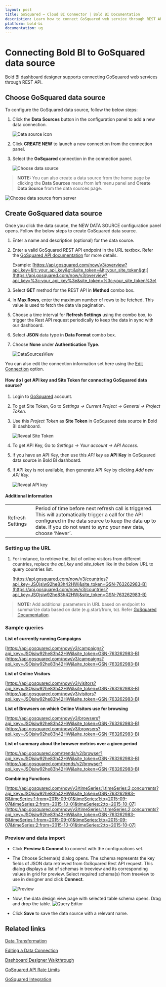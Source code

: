 ```yaml
---
layout: post
title: GoSquared – Cloud BI Connector | Bold BI Documentation
description: Learn how to connect GoSquared web service through REST API endpoint with Bold BI Cloud and create data source.
platform: bold-bi
documentation: ug
---
```


# Connecting Bold BI to GoSquared data source
Bold BI dashboard designer supports connecting GoSquared web services through REST API. 

## Choose GoSquared data source
To configure the GoSquared data source, follow the below steps:
1. Click the **Data Sources** button in the configuration panel to add a new data connection.

   ![Data source icon](/static/assets/cloud/working-with-datasource/data-connectors/images/common/DataSourcesIcon.png)

2. Click **CREATE NEW** to launch a new connection from the connection panel.
3. Select the **GoSquared** connection in the connection panel.

   ![Choose data source](/static/assets/cloud/working-with-datasource/data-connectors/images/GoSquared/ChooseDS.png)

> **NOTE:**  You can also create a data source from the home page by clicking the **Data Sources** menu from left menu panel and **Create Data Source** from the data sources page.

   ![Choose data source from server](/static/assets/cloud/working-with-datasource/data-connectors/images/GoSquared/ChooseDS_Server.png)


## Create GoSquared data source
Once you click the data source, the NEW DATA SOURCE configuration panel opens. Follow the below steps to create GoSquared data source.
1. Enter a name and description (optional) for the data source.
2. Enter a valid GoSquared REST API endpoint in the URL textbox. Refer the [GoSquared API documentation](https://www.gosquared.com/docs/api/) for more details.

    Example: [https://api.gosquared.com/now/v3/overview?api_key=&lt;:your_api_key&gt;&site_token=&lt;:your_site_token&gt;](https://api.gosquared.com/now/v3/overview?api_key=%3c:your_api_key%3e&site_token=%3c:your_site_token%3e)    

3. Select **GET** method for the REST API in **Method** combo box.
4. In **Max Rows**, enter the maximum number of rows to be fetched. This value is used to fetch the data via pagination.
5. Choose a time interval for **Refresh Settings** using the combo box, to trigger the Rest API request periodically to keep the data in sync with our dashboard.  
6. Select **JSON** data type in **Data Format** combo box.
7. Choose **None** under **Authentication Type**.

    ![DataSourcesView](/static/assets/cloud/working-with-datasource/data-connectors/images/GoSquared/DataSourcesView.png)

You can also edit the connection information set here using the [Edit Connection](/cloud-bi/working-with-data-source/editing-a-data-connection/) option.

#### How do I get API key and Site Token for connecting GoSquared data source?
1. Login to [GoSquared](https://www.gosquared.com/login/) account. 
2. To get Site Token, Go to *Settings -> Current Project -> General -> Project Token*.
3. Use this *Project Token* as **Site Token** in GoSquared data source in Bold BI dashboard.

   ![Reveal Site Token](/static/assets/cloud/working-with-datasource/data-connectors/images/GoSquared/SiteToken.png)

4. To get API Key, Go to *Settings -> Your account -> API Access*.
5. If you have an API Key, then use this *API key* as **API Key** in GoSquared data source in Bold BI dashboard.
6. If API key is not available, then generate API Key by clicking *Add new API Key*. 

   ![Reveal API key](/static/assets/cloud/working-with-datasource/data-connectors/images/GoSquared/APIKey.png)

#### Additional information
<table width="600">
<tr>
<td>
Refresh Settings
</td>
<td>
Period of time before next refresh call is triggered. This will automatically trigger a call for the API configured in the data source to keep the data up to date. If you do not want to sync your new data, choose ‘Never’.
</td>
</tr>
</table>

### Setting up the URL

1. For instance, to retrieve the, list of online visitors from different countries, replace the *api_key* and *site_token* like in the below URL to query countries list.

   [https://api.gosquared.com/now/v3/countries?api_key=JSOjsiw92he83h42HWj&site_token=GSN-763262983-B](https://api.gosquared.com/now/v3/countries?api_key=JSOjsiw92he83h42HWj&site_token=GSN-763262983-B)

> **NOTE:**  Add additional parameters in URL based on endpoint to summarize data based on date (e.g.start/from, to). Refer [GoSquared Documentation](https://www.gosquared.com/docs/api/).

### Sample queries
**List of currently running Campaigns**

[https://api.gosquared.com/now/v3/campaigns?api_key=JSOjsiw92he83h42HWj&site_token=GSN-763262983-B](https://api.gosquared.com/now/v3/campaigns?api_key=JSOjsiw92he83h42HWj&site_token=GSN-763262983-B)

**List of Online Visitors**

[https://api.gosquared.com/now/v3/visitors?api_key=JSOjsiw92he83h42HWj&site_token=GSN-763262983-B](https://api.gosquared.com/now/v3/visitors?api_key=JSOjsiw92he83h42HWj&site_token=GSN-763262983-B)

**List of Browsers on which Online Visitors use for browsing**

[https://api.gosquared.com/now/v3/browsers?api_key=JSOjsiw92he83h42HWj&site_token=GSN-763262983-B](https://api.gosquared.com/now/v3/browsers?api_key=JSOjsiw92he83h42HWj&site_token=GSN-763262983-B)

**List of summary about the browser metrics over a given period**

[https://api.gosquared.com/trends/v2/browser?api_key=JSOjsiw92he83h42HWj&site_token=GSN-763262983-B](https://api.gosquared.com/trends/v2/browser?api_key=JSOjsiw92he83h42HWj&site_token=GSN-763262983-B)

**Combining Functions**

[https://api.gosquared.com/now/v3/timeSeries:1,timeSeries:2,concurrents?api_key=JSOjsiw92he83h42HWj&site_token=GSN-763262983-B&timeSeries:1:from=2015-09-01&timeSeries:1:to=2015-09-07&timeSeries:2:from=2015-10-01&timeSeries:2:to=2015-10-07](https://api.gosquared.com/now/v3/timeSeries:1,timeSeries:2,concurrents?api_key=JSOjsiw92he83h42HWj&site_token=GSN-763262983-B&timeSeries:1:from=2015-09-01&timeSeries:1:to=2015-09-07&timeSeries:2:from=2015-10-01&timeSeries:2:to=2015-10-07)

### Preview and data import
* Click **Preview & Connect** to connect with the configurations set.
* The Choose Schema(s) dialog opens. The schema represents the key fields of JSON data retrieved from GoSquared Rest API request. This dialog displays a list of schemas in treeview and its corresponding values in grid for preview. Select required schema(s) from treeview to use in designer and click **Connect**.

   ![Preview](/static/assets/cloud/working-with-datasource/data-connectors/images/common/Preview.png)

* Now, the data design view page with selected table schema opens. Drag and drop the table.
   ![Query Editor](/static/assets/cloud/working-with-datasource/data-connectors/images/common/QueryEditor.png)

* Click **Save** to save the data source with a relevant name.

## Related links
[Data Transformation](/cloud-bi/working-with-data-source/transforming-data/joining-table/)

[Editing a Data Connection](/cloud-bi/working-with-data-source/editing-a-data-connection/)   

[Dashboard Designer Walkthrough](/cloud-bi/getting-started/quick-start/)

[GoSquared API Rate Limits](https://www.gosquared.com/docs/api/rate-limits/)

[GoSquared Integration](https://www.boldbi.com/integrations/gosquared?utm_source=syncfusion&utm_medium=documentation&utm_campaign=boldbigosquaredintegration)
